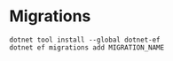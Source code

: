 # Migrations

```
dotnet tool install --global dotnet-ef
dotnet ef migrations add MIGRATION_NAME
```
